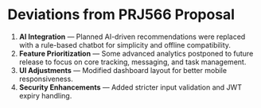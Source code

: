 # Deviations from PRJ566 Proposal

1. **AI Integration** — Planned AI-driven recommendations were replaced with a rule-based chatbot for simplicity and offline compatibility.
2. **Feature Prioritization** — Some advanced analytics postponed to future release to focus on core tracking, messaging, and task management.
3. **UI Adjustments** — Modified dashboard layout for better mobile responsiveness.
4. **Security Enhancements** — Added stricter input validation and JWT expiry handling.
